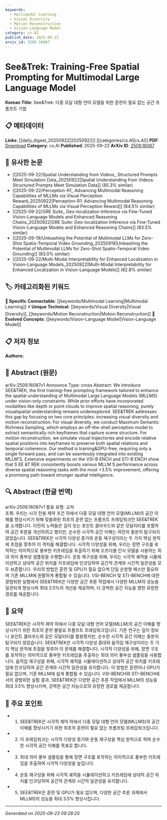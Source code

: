 ```yaml
---
keywords:
  - Multimodal Learning
  - Visual Diversity
  - Motion Reconstruction
  - Vision-Language Model
category: cs.AI
publish_date: 2025-09-22
arxiv_id: 2509.16087
---
```


<!-- KEYWORD_LINKING_METADATA:
{
  "processed_timestamp": "2025-09-23T09:28:20.536989",
  "vocabulary_version": "1.0",
  "selected_keywords": [
    "Multimodal Learning",
    "Visual Diversity",
    "Motion Reconstruction",
    "Vision-Language Model"
  ],
  "rejected_keywords": [],
  "similarity_scores": {
    "Multimodal Learning": 0.85,
    "Visual Diversity": 0.7,
    "Motion Reconstruction": 0.72,
    "Vision-Language Model": 0.8
  },
  "extraction_method": "AI_prompt_based",
  "budget_applied": true,
  "candidates_json": {
    "candidates": [
      {
        "surface": "Multimodal Large Language Models",
        "canonical": "Multimodal Learning",
        "aliases": [
          "MLLMs"
        ],
        "category": "specific_connectable",
        "rationale": "Multimodal Learning is a trending concept that enhances the understanding of models using multiple data types, making it highly relevant for linking.",
        "novelty_score": 0.55,
        "connectivity_score": 0.88,
        "specificity_score": 0.72,
        "link_intent_score": 0.85
      },
      {
        "surface": "Visual Diversity",
        "canonical": "Visual Diversity",
        "aliases": [],
        "category": "unique_technical",
        "rationale": "This concept is unique to the paper's approach, focusing on enhancing spatial understanding through diverse visual inputs.",
        "novelty_score": 0.75,
        "connectivity_score": 0.65,
        "specificity_score": 0.78,
        "link_intent_score": 0.7
      },
      {
        "surface": "Motion Reconstruction",
        "canonical": "Motion Reconstruction",
        "aliases": [],
        "category": "unique_technical",
        "rationale": "Motion Reconstruction is a specialized technique used in the paper to simulate visual trajectories, crucial for spatial reasoning.",
        "novelty_score": 0.68,
        "connectivity_score": 0.6,
        "specificity_score": 0.8,
        "link_intent_score": 0.72
      },
      {
        "surface": "Vision-Language Model",
        "canonical": "Vision-Language Model",
        "aliases": [
          "Vision-Language Models"
        ],
        "category": "evolved_concepts",
        "rationale": "Vision-Language Models are an evolved concept that integrates visual and linguistic data, relevant for linking multimodal approaches.",
        "novelty_score": 0.58,
        "connectivity_score": 0.85,
        "specificity_score": 0.76,
        "link_intent_score": 0.8
      }
    ],
    "ban_list_suggestions": [
      "Training-Free",
      "GPU-Free"
    ]
  },
  "decisions": [
    {
      "candidate_surface": "Multimodal Large Language Models",
      "resolved_canonical": "Multimodal Learning",
      "decision": "linked",
      "scores": {
        "novelty": 0.55,
        "connectivity": 0.88,
        "specificity": 0.72,
        "link_intent": 0.85
      }
    },
    {
      "candidate_surface": "Visual Diversity",
      "resolved_canonical": "Visual Diversity",
      "decision": "linked",
      "scores": {
        "novelty": 0.75,
        "connectivity": 0.65,
        "specificity": 0.78,
        "link_intent": 0.7
      }
    },
    {
      "candidate_surface": "Motion Reconstruction",
      "resolved_canonical": "Motion Reconstruction",
      "decision": "linked",
      "scores": {
        "novelty": 0.68,
        "connectivity": 0.6,
        "specificity": 0.8,
        "link_intent": 0.72
      }
    },
    {
      "candidate_surface": "Vision-Language Model",
      "resolved_canonical": "Vision-Language Model",
      "decision": "linked",
      "scores": {
        "novelty": 0.58,
        "connectivity": 0.85,
        "specificity": 0.76,
        "link_intent": 0.8
      }
    }
  ]
}
-->

# See&Trek: Training-Free Spatial Prompting for Multimodal Large Language Model

**Korean Title:** See&Trek: 다중 모달 대형 언어 모델을 위한 훈련이 필요 없는 공간 프롬프트 기법

## 📋 메타데이터

**Links**: [[daily_digest_20250922|20250922]] [[categories/cs.AI|cs.AI]]
**PDF**: [Download](https://arxiv.org/pdf/2509.16087.pdf)
**Category**: cs.AI
**Published**: 2025-09-22
**ArXiv ID**: [2509.16087](https://arxiv.org/abs/2509.16087)

## 🔗 유사한 논문
- [[2025-09-22/Spatial Understanding from Videos_ Structured Prompts Meet Simulation Data_20250922|Spatial Understanding from Videos: Structured Prompts Meet Simulation Data]] (85.3% similar)
- [[2025-09-22/Perception-R1_ Advancing Multimodal Reasoning Capabilities of MLLMs via Visual Perception Reward_20250922|Perception-R1: Advancing Multimodal Reasoning Capabilities of MLLMs via Visual Perception Reward]] (84.5% similar)
- [[2025-09-22/GRE Suite_ Geo-localization Inference via Fine-Tuned Vision-Language Models and Enhanced Reasoning Chains_20250922|GRE Suite: Geo-localization Inference via Fine-Tuned Vision-Language Models and Enhanced Reasoning Chains]] (83.5% similar)
- [[2025-09-19/Unleashing the Potential of Multimodal LLMs for Zero-Shot Spatio-Temporal Video Grounding_20250919|Unleashing the Potential of Multimodal LLMs for Zero-Shot Spatio-Temporal Video Grounding]] (83.0% similar)
- [[2025-09-22/Multi-Modal Interpretability for Enhanced Localization in Vision-Language Models_20250922|Multi-Modal Interpretability for Enhanced Localization in Vision-Language Models]] (82.8% similar)

## 🏷️ 카테고리화된 키워드
**🔗 Specific Connectable**: [[keywords/Multimodal Learning|Multimodal Learning]]
**⚡ Unique Technical**: [[keywords/Visual Diversity|Visual Diversity]], [[keywords/Motion Reconstruction|Motion Reconstruction]]
**🚀 Evolved Concepts**: [[keywords/Vision-Language Model|Vision-Language Model]]

## 📋 저자 정보

**Authors:** 

## 📄 Abstract (원문)

arXiv:2509.16087v1 Announce Type: cross 
Abstract: We introduce SEE&amp;TREK, the first training-free prompting framework tailored to enhance the spatial understanding of Multimodal Large Language Models (MLLMS) under vision-only constraints. While prior efforts have incorporated modalities like depth or point clouds to improve spatial reasoning, purely visualspatial understanding remains underexplored. SEE&amp;TREK addresses this gap by focusing on two core principles: increasing visual diversity and motion reconstruction. For visual diversity, we conduct Maximum Semantic Richness Sampling, which employs an off-the-shell perception model to extract semantically rich keyframes that capture scene structure. For motion reconstruction, we simulate visual trajectories and encode relative spatial positions into keyframes to preserve both spatial relations and temporal coherence. Our method is training&amp;GPU-free, requiring only a single forward pass, and can be seamlessly integrated into existing MLLM'S. Extensive experiments on the VSI-B ENCH and STI-B ENCH show that S EE &amp;T REK consistently boosts various MLLM S performance across diverse spatial reasoning tasks with the most +3.5% improvement, offering a promising path toward stronger spatial intelligence.

## 🔍 Abstract (한글 번역)

arXiv:2509.16087v1 발표 유형: 교차  
초록: 우리는 시각 전용 제약 조건 하에서 다중 모달 대형 언어 모델(MLLM)의 공간 이해를 향상시키기 위해 맞춤화된 최초의 훈련 없는 프롬프트 프레임워크인 SEE&TREK을 소개합니다. 이전의 노력들은 깊이 또는 포인트 클라우드와 같은 모달리티를 포함하여 공간 추론을 개선하려고 했지만, 순수한 시각적 공간 이해는 여전히 충분히 탐구되지 않았습니다. SEE&TREK은 시각적 다양성 증가와 운동 재구성이라는 두 가지 핵심 원칙에 초점을 맞추어 이 격차를 해결합니다. 시각적 다양성을 위해, 우리는 장면 구조를 포착하는 의미적으로 풍부한 키프레임을 추출하기 위해 오프더셸 인식 모델을 사용하는 최대 의미 풍부성 샘플링을 수행합니다. 운동 재구성을 위해, 우리는 시각적 궤적을 시뮬레이션하고 상대적 공간 위치를 키프레임에 인코딩하여 공간적 관계와 시간적 일관성을 모두 보존합니다. 우리의 방법은 훈련 및 GPU가 필요 없으며 단일 순방향 패스만 필요하며 기존 MLLM에 원활하게 통합될 수 있습니다. VSI-BENCH 및 STI-BENCH에 대한 광범위한 실험에서 SEE&TREK은 다양한 공간 추론 작업에서 다양한 MLLM의 성능을 일관되게 향상시켜 최대 3.5%의 개선을 제공하며, 더 강력한 공간 지능을 향한 유망한 경로를 제공합니다.

## 📝 요약

SEE&TREK은 시각적 제약 하에서 다중 모달 대형 언어 모델(MLLM)의 공간 이해를 향상시키기 위한 최초의 훈련 불필요 프롬프트 프레임워크입니다. 기존 연구는 깊이 정보나 포인트 클라우드와 같은 모달리티를 활용했지만, 순수한 시각적 공간 이해는 충분히 탐구되지 않았습니다. SEE&TREK은 시각적 다양성 증대와 움직임 재구성이라는 두 가지 핵심 원칙에 초점을 맞추어 이 문제를 해결합니다. 시각적 다양성을 위해, 장면 구조를 포착하는 의미적으로 풍부한 키프레임을 추출하는 최대 의미 풍부성 샘플링을 사용합니다. 움직임 재구성을 위해, 시각적 궤적을 시뮬레이션하고 상대적 공간 위치를 키프레임에 인코딩하여 공간 관계와 시간적 일관성을 유지합니다. 이 방법은 훈련이나 GPU가 필요 없으며, 기존 MLLM에 쉽게 통합될 수 있습니다. VSI-BENCH와 STI-BENCH에서의 광범위한 실험 결과, SEE&TREK은 다양한 공간 추론 작업에서 MLLM의 성능을 최대 3.5% 향상시키며, 강력한 공간 지능으로의 유망한 경로를 제공합니다.

## 🎯 주요 포인트

- 1. SEE&TREK은 시각적 제약 하에서 다중 모달 대형 언어 모델(MLLMS)의 공간 이해를 향상시키기 위한 최초의 훈련이 필요 없는 프롬프팅 프레임워크입니다.
- 2. 이 프레임워크는 시각적 다양성 증가와 운동 재구성을 핵심 원칙으로 하여 순수한 시각적 공간 이해를 목표로 합니다.
- 3. 최대 의미 풍부 샘플링을 통해 장면 구조를 포착하는 의미적으로 풍부한 키프레임을 추출하여 시각적 다양성을 높입니다.
- 4. 운동 재구성을 위해 시각적 궤적을 시뮬레이션하고 키프레임에 상대적 공간 위치를 인코딩하여 공간적 관계와 시간적 일관성을 유지합니다.
- 5. SEE&TREK은 훈련 및 GPU가 필요 없으며, 다양한 공간 추론 과제에서 MLLMS의 성능을 최대 3.5% 향상시킵니다.


---

*Generated on 2025-09-23 09:28:20*